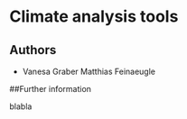 # Climate analysis tools
## Authors

* Vanesa Graber
Matthias Feinaeugle

##Further information

blabla